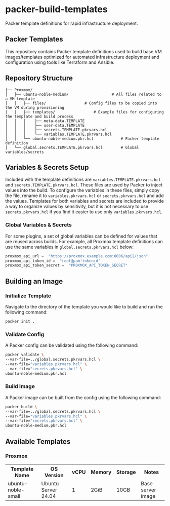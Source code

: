 # packer-build-templates

Packer template definitions for rapid infrastructure deployment.

## Packer Templates

This repository contains Packer template definitions used to build base VM images/templates optimized for automated infrastructure deployment and configuration using tools like Terraform and Ansible.

## Repository Structure

```
├── Proxmox/
│   ├── ubuntu-noble-medium/		           # All files related to a VM template
│   │   ├── files/ 				   # Config files to be copied into the VM during provisioning
│   │   ├── templates/				   # Example files for configuring the template and build process
│   │	│    ├── meta-data.TEMPLATE
│   │	│    ├── user-data.TEMPLATE
│   │	│    ├── secrets.TEMPLATE.pkrvars.hcl
│   │	│    └── variables.TEMPLATE.pkrvars.hcl
│   │   └── ubuntu-noble-medium.pkr.hcl	           # Packer template definition
│   └── global.secrets.TEMPLATE.pkrvars.hcl        # Global variables/secrets

```

## Variables & Secrets Setup

Included with the template definitions are `variables.TEMPLATE.pkrvars.hcl` and `secrets.TEMPLATE.pkrvars.hcl`. These files are used by Packer to inject values into the build. To configure the variables in these files, simply copy the file, rename it to `variables.pkrvars.hcl` or `secrets.pkrvars.hcl` and add the values. Templates for both variables and secrets are included to provide a way to organize values by sensitivity, but it is not necessary to use `secrets.pkrvars.hcl` if you find it easier to use only `variables.pkrvars.hcl`.

### Global Variables & Secrets

For some plugins, a set of global variables can be defined for values that are reused across builds. For example, all Proxmox template definitions can use the same variables in `global.secrets.pkrvars.hcl` below:

```python
proxmox_api_url =  "https://proxmox.example.com:8006/api2/json"
proxmox_api_token_id =  "root@pam!tokenid"
proxmox_api_token_secret =  "PROXMOX_API_TOKEN_SECRET"
```

## Building an Image

### Initialize Template

Navigate to the directory of the template you would like to build and run the following command:

```bash
packer init .
```

### Validate Config

A Packer config can be validated using the following command:

```bash
packer validate \
--var-file=../global.secrets.pkrvars.hcl \
--var-file="variables.pkrvars.hcl" \
--var-file="secrets.pkrvars.hcl" \
ubuntu-noble-medium.pkr.hcl
```

### Build Image

A Packer image can be built from the config using the following command:

```bash
packer build \
--var-file=../global.secrets.pkrvars.hcl \
--var-file="variables.pkrvars.hcl" \
--var-file="secrets.pkrvars.hcl" \
ubuntu-noble-medium.pkr.hcl
```

## Available Templates

### Proxmox

<table>
  <tr>
	  <th>Template Name</th>
	  <th>OS Version</th>
	  <th>vCPU</th>
	  <th>Memory</th>
	  <th>Storage</th>
	  <th>Notes</th>
  </tr>
  <tr>
    <td>ubuntu-noble-small</td>
    <td>Ubuntu Server 24.04</td>
    <td>1</td>
    <td>2GiB</td>
    <td>10GB</td>
    <td>Base server image</td>
  </tr>
</table>
